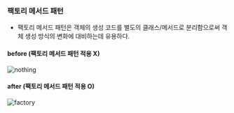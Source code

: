 ### 팩토리 메서드 패턴

* 팩토리 메서드 패턴은 객체의 생성 코드를 별도의 클래스/메서드로 분리함으로써 객체 생성 방식의 변화에 대비하는데 유용하다.
  
#### before (팩토리 메서드 패턴 적용 X)

![nothing](https://user-images.githubusercontent.com/28583661/72681001-20d51e80-3b03-11ea-9ce6-20f2af3b1730.PNG)

#### after (팩토리 메서드 패턴 적용 O)

![factory](https://user-images.githubusercontent.com/28583661/72681012-30546780-3b03-11ea-80a5-2d4b7fd17790.PNG)